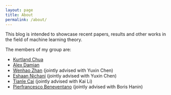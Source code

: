 ```yaml
---
layout: page
title: About
permalink: /about/
---
```


This blog is intended to showcase recent papers, results and other works in the field of machine learning theory.

The members of my group are:
- [Kurtland Chua](https://kchua.github.io)
- [Alex Damian](https://web.math.princeton.edu/~ad27/)
- [Wenhao Zhan](https://whzhan99.github.io/) (jointly advised with Yuxin Chen)
- [Eshaan Nichani](https://eshaannichani.com/) (jointly advised with Yuxin Chen)
- [Tianle Cai](https://tianle.website/) (jointly advised with Kai Li)
- [Pierfrancesco Beneventano](https://pierbeneventano.github.io/) (jointly advised with Boris Hanin)